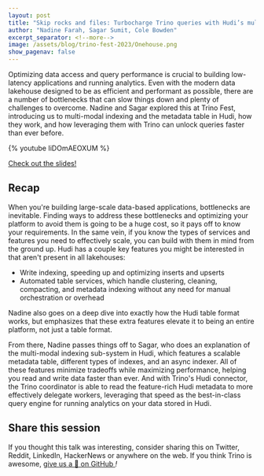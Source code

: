 ```yaml
---
layout: post
title: "Skip rocks and files: Turbocharge Trino queries with Hudi’s multi-modal indexing subsystem"
author: "Nadine Farah, Sagar Sumit, Cole Bowden"
excerpt_separator: <!--more-->
image: /assets/blog/trino-fest-2023/Onehouse.png
show_pagenav: false
---
```


Optimizing data access and query performance is crucial to building low-latency
applications and running analytics. Even with the modern data lakehouse designed
to be as efficient and performant as possible, there are a number of bottlenecks
that can slow things down and plenty of challenges to overcome. Nadine and Sagar
explored this at Trino Fest, introducing us to multi-modal indexing and the
metadata table in Hudi, how they work, and how leveraging them with Trino can
unlock queries faster than ever before.

<!--more-->

{% youtube IiDOmAEOXUM %}

<a class="btn btn-pink btn-md" target="_blank" href="/assets/blog/trino-fest-2023/TrinoFest2023Onehouse.pdf">
  Check out the slides!
</a>

## Recap

When you're building large-scale data-based applications, bottlenecks are
inevitable. Finding ways to address these bottlenecks and optimizing your
platform to avoid them is going to be a huge cost, so it pays off to know your
requirements. In the same vein, if you know the types of services and features
you need to effectively scale, you can build with them in mind from the ground
up. Hudi has a couple key features you might be interested in that aren't
present in all lakehouses:

* Write indexing, speeding up and optimizing inserts and upserts
* Automated table services, which handle clustering, cleaning, compacting,
  and metadata indexing without any need for manual orchestration or overhead

Nadine also goes on a deep dive into exactly how the Hudi table format works,
but emphasizes that these extra features elevate it to being an entire platform,
not just a table format.

From there, Nadine passes things off to Sagar, who does an explanation of the
multi-modal indexing sub-system in Hudi, which features a scalable metadata
table, different types of indexes, and an async indexer. All of these features
minimize tradeoffs while maximizing performance, helping you read and write data
faster than ever. And with Trino's Hudi connector, the Trino coordinator is able
to read the feature-rich Hudi metadata to more effectively delegate workers,
leveraging that speed as the best-in-class query engine for running analytics on
your data stored in Hudi.

## Share this session

If you thought this talk was interesting, consider sharing this on Twitter,
Reddit, LinkedIn, HackerNews or anywhere on the web. If you think Trino is awesome,
[give us a 🌟 on GitHub <i class="fab fa-github"/>](https://github.com/trinodb/trino)!